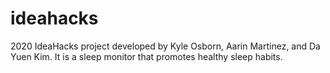 # ideahacks
2020 IdeaHacks project developed by Kyle Osborn, Aarin Martinez, and Da Yuen Kim. It is a sleep monitor that promotes healthy sleep habits.
